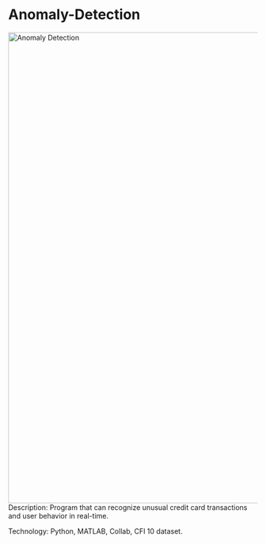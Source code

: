 # Anomaly-Detection

<img align="center" alt="Anomaly Detection" width="950" src="Project Exibition poster(final).png">
Description: Program that can recognize unusual credit card transactions and user behavior in real-time.

Technology: Python, MATLAB, Collab, CFI 10 dataset.
